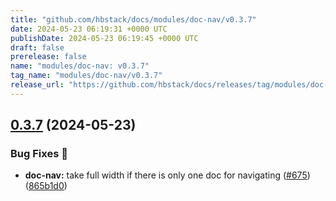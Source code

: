 ```yaml
---
title: "github.com/hbstack/docs/modules/doc-nav/v0.3.7"
date: 2024-05-23 06:19:31 +0000 UTC
publishDate: 2024-05-23 06:19:45 +0000 UTC
draft: false
prerelease: false
name: "modules/doc-nav: v0.3.7"
tag_name: "modules/doc-nav/v0.3.7"
release_url: "https://github.com/hbstack/docs/releases/tag/modules/doc-nav/v0.3.7"
---
```


## [0.3.7](https://github.com/hbstack/docs/compare/modules/doc-nav/v0.3.6...modules/doc-nav/v0.3.7) (2024-05-23)


### Bug Fixes 🐞

* **doc-nav:** take full width if there is only one doc for navigating ([#675](https://github.com/hbstack/docs/issues/675)) ([865b1d0](https://github.com/hbstack/docs/commit/865b1d0d933148d767bebdf399d433ccb78482f7))
